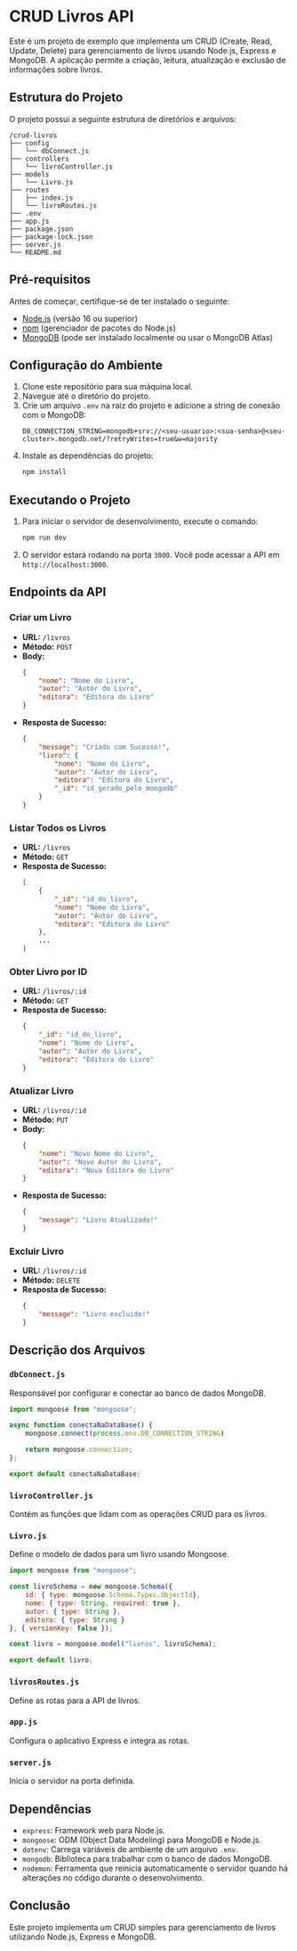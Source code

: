 # CRUD Livros API

Este é um projeto de exemplo que implementa um CRUD (Create, Read, Update, Delete) para gerenciamento de livros usando Node.js, Express e MongoDB. A aplicação permite a criação, leitura, atualização e exclusão de informações sobre livros.

## Estrutura do Projeto

O projeto possui a seguinte estrutura de diretórios e arquivos:

```
/crud-livros
├── config
│   └── dbConnect.js
├── controllers
│   └── livroController.js
├── models
│   └── Livro.js
├── routes
│   ├── index.js
│   └── livroRoutes.js
├── .env
├── app.js
├── package.json
├── package-lock.json
├── server.js
└── README.md
```

## Pré-requisitos

Antes de começar, certifique-se de ter instalado o seguinte:

- [Node.js](https://nodejs.org/en/) (versão 16 ou superior)
- [npm](https://www.npmjs.com/) (gerenciador de pacotes do Node.js)
- [MongoDB](https://www.mongodb.com/) (pode ser instalado localmente ou usar o MongoDB Atlas)

## Configuração do Ambiente

1. Clone este repositório para sua máquina local.
2. Navegue até o diretório do projeto.
3. Crie um arquivo `.env` na raiz do projeto e adicione a string de conexão com o MongoDB:
    ```env
    DB_CONNECTION_STRING=mongodb+srv://<seu-usuario>:<sua-senha>@<seu-cluster>.mongodb.net/?retryWrites=true&w=majority
    ```
4. Instale as dependências do projeto:
    ```bash
    npm install
    ```

## Executando o Projeto

1. Para iniciar o servidor de desenvolvimento, execute o comando:
    ```bash
    npm run dev
    ```
2. O servidor estará rodando na porta `3000`. Você pode acessar a API em `http://localhost:3000`.

## Endpoints da API

### Criar um Livro

- **URL:** `/livros`
- **Método:** `POST`
- **Body:**
    ```json
    {
        "nome": "Nome do Livro",
        "autor": "Autor do Livro",
        "editora": "Editora do Livro"
    }
    ```
- **Resposta de Sucesso:**
    ```json
    {
        "message": "Criado com Sucesso!",
        "livro": {
            "nome": "Nome do Livro",
            "autor": "Autor do Livro",
            "editora": "Editora do Livro",
            "_id": "id_gerado_pelo_mongodb"
        }
    }
    ```

### Listar Todos os Livros

- **URL:** `/livros`
- **Método:** `GET`
- **Resposta de Sucesso:**
    ```json
    [
        {
            "_id": "id_do_livro",
            "nome": "Nome do Livro",
            "autor": "Autor do Livro",
            "editora": "Editora do Livro"
        },
        ...
    ]
    ```

### Obter Livro por ID

- **URL:** `/livros/:id`
- **Método:** `GET`
- **Resposta de Sucesso:**
    ```json
    {
        "_id": "id_do_livro",
        "nome": "Nome do Livro",
        "autor": "Autor do Livro",
        "editora": "Editora do Livro"
    }
    ```

### Atualizar Livro

- **URL:** `/livros/:id`
- **Método:** `PUT`
- **Body:**
    ```json
    {
        "nome": "Novo Nome do Livro",
        "autor": "Novo Autor do Livro",
        "editora": "Nova Editora do Livro"
    }
    ```
- **Resposta de Sucesso:**
    ```json
    {
        "message": "Livro Atualizado!"
    }
    ```

### Excluir Livro

- **URL:** `/livros/:id`
- **Método:** `DELETE`
- **Resposta de Sucesso:**
    ```json
    {
        "message": "Livro excluido!"
    }
    ```

## Descrição dos Arquivos

### `dbConnect.js`

Responsável por configurar e conectar ao banco de dados MongoDB.

```javascript
import mongoose from "mongoose";

async function conectaNaDataBase() {
    mongoose.connect(process.env.DB_CONNECTION_STRING)

    return mongoose.connection;
};

export default conectaNaDataBase;
```

### `livroController.js`

Contém as funções que lidam com as operações CRUD para os livros.

### `Livro.js`

Define o modelo de dados para um livro usando Mongoose.

```javascript
import mongoose from "mongoose";

const livroSchema = new mongoose.Schema({
    id: { type: mongoose.Schema.Types.ObjectId},
    nome: { type: String, required: true },
    autor: { type: String },
    editora: { type: String }
}, { versionKey: false });

const livro = mongoose.model("livros", livroSchema);

export default livro;
```

### `livrosRoutes.js`

Define as rotas para a API de livros.

### `app.js`

Configura o aplicativo Express e integra as rotas.

### `server.js`

Inicia o servidor na porta definida.

## Dependências

- `express`: Framework web para Node.js.
- `mongoose`: ODM (Object Data Modeling) para MongoDB e Node.js.
- `dotenv`: Carrega variáveis de ambiente de um arquivo `.env`.
- `mongodb`: Biblioteca para trabalhar com o banco de dados MongoDB.
- `nodemon`: Ferramenta que reinicia automaticamente o servidor quando há alterações no código durante o desenvolvimento.

## Conclusão

Este projeto implementa um CRUD simples para gerenciamento de livros utilizando Node.js, Express e MongoDB. 
